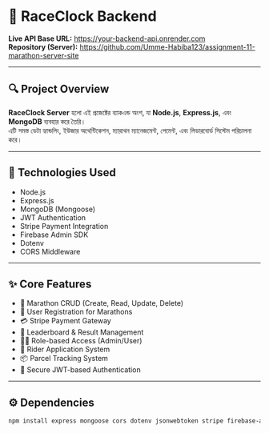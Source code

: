 # 🏁 RaceClock Backend

**Live API Base URL:** https://your-backend-api.onrender.com  
**Repository (Server):** https://github.com/Umme-Habiba123/assignment-11-marathon-server-site

---

## 🔍 Project Overview
**RaceClock Server** হলো এই প্রজেক্টের ব্যাকএন্ড অংশ, যা **Node.js**, **Express.js**, এবং **MongoDB** ব্যবহার করে তৈরি।  
এটি সমস্ত ডেটা হ্যান্ডলিং, ইউজার অথেন্টিকেশন, ম্যারাথন ম্যানেজমেন্ট, পেমেন্ট, এবং লিডারবোর্ড সিস্টেম পরিচালনা করে।

---

## 🧰 Technologies Used
- Node.js  
- Express.js  
- MongoDB (Mongoose)  
- JWT Authentication  
- Stripe Payment Integration  
- Firebase Admin SDK  
- Dotenv  
- CORS Middleware  

---

## ✨ Core Features
- 🏃 Marathon CRUD (Create, Read, Update, Delete)  
- 🧾 User Registration for Marathons  
- 💳 Stripe Payment Gateway  
- 🥇 Leaderboard & Result Management  
- 🧑‍🏫 Role-based Access (Admin/User)  
- 🚴 Rider Application System  
- 📦 Parcel Tracking System  
- 🔐 Secure JWT-based Authentication  

---

## ⚙️ Dependencies
```bash
npm install express mongoose cors dotenv jsonwebtoken stripe firebase-admin nodemon

